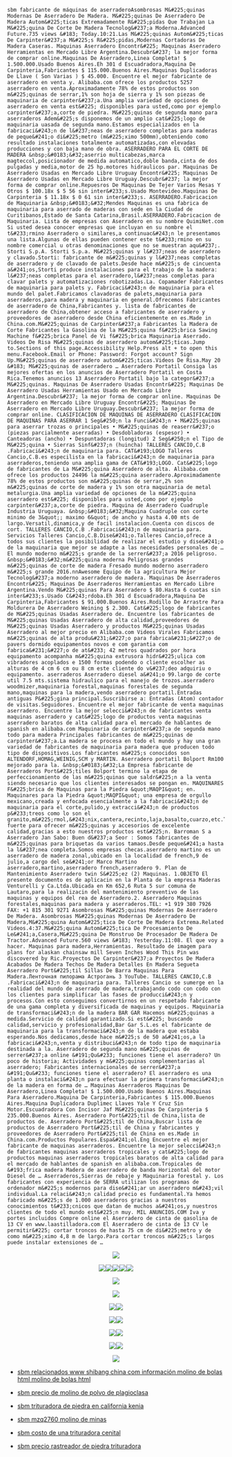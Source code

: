 
```
sbm fabricante de máquinas de aserraderoAsombrosas M&#225;quinas Modernas De Aserradero De Madera. M&#225;quinas De Aserradero De Madera Autom&#225;ticas Extremadamente R&#225;pidas Que Trabajan La M&#225;quina De Corte De Madera Tecnolog&#237;a Moderna.Advanced Future.735 views &#183; Today.10:21.Las M&#225;quinas Autom&#225;ticas De Carpinter&#237;a M&#225;s R&#225;pidas,Modernas Cortadoras De Madera Caseras. Maquinas Aserradero Encontr&#225; Maquinas Aserradero Herramientas en Mercado Libre Argentina.Descubr&#237; la mejor forma de comprar online.Maquinas De Aserradero,Linea Completa! $ 1.500.000.Usado Buenos Aires.Eh 301 d Escuadradora,Maquina De Carpinteria,Fabricantes $ 115.000.Buenos Aires.Maquinas Duplicadoras De Llave ( Son Varias ) $ 45.000. Encuentre el mejor fabricante de aserradero en venta y. Alibaba.com ofrece los productos 5257 aserradero en venta.Aproximadamente 78% de estos productos son m&#225;quinas de serrar,1% son hoja de sierra y 1% son piezas de maquinaria de carpinter&#237;a.Una amplia variedad de opciones de aserradero en venta est&#225; disponibles para usted,como por ejemplo carpinter&#237;a,corte de piedra. M&#225;quinas de segunda mano para aserraderos Adem&#225;s disponemos de un amplio cat&#225;logo de maquinaria uasada de segunda mano.Estamos especializados en la fabricaci&#243;n de l&#237;neas de aserradero completas para maderas de peque&#241;o di&#225;metro (m&#225;ximo 500mm),obteniendo como resultado instalaciones totalmente automatizadas,con elevadas producciones y con baja mano de obra. ASERRADERO PARA EL CORTE DE MADERA &nbsp;&#0183;&#32;aserrio multicabezas,marca magteccol,posicionador de medida automatico,doble banda,cinta de dos pulgadas y media,motor de 25 hp.motores hidraulicos par. Maquinas De Aserradero Usadas en Mercado Libre Uruguay Encontr&#225; Maquinas De Aserradero Usadas en Mercado Libre Uruguay.Descubr&#237; la mejor forma de comprar online.Repuesros De Maquinas De Tejer Varios Mesas Y Otros $ 100.18x $ 5 56 sin inter&#233;s.Usado Montevideo.Maquinas De Carpinteria $ 11.18x $ 0 61 sin inter&#233;s. ASERRADERO.Fabricacion de Maquinaria &nbsp;&#0183;&#32;Mendes Maquinas es una fabrica de maquinaria para aserrado de maderas con sede en la Ciudad de Curitibanos,Estado de Santa Catarina,Brasil.ASERRADERO.Fabricacion de Maquinaria. Lista de empresas con Aserradero en su nombre QuimiNet.com Si usted desea conocer empresas que incluyan en su nombre el t&#233;rmino Aserradero o similares,a continuac&#243;n le presentamos una lista.Algunas de ellas pueden contener este t&#233;rmino en su nombre comercial u otras denominaciones que no se muestran aqu&#237;. Storti S.p.A. Storti S.p.a. M&#225;quinas y l&#237;neas de aserradero y clavado.Storti: fabricante de m&#225;quinas y l&#237;neas completas de aserradero y de clavado de palets.Desde hace m&#225;s de cincuenta a&#241;os,Storti produce instalaciones para el trabajo de la madera: l&#237;neas completas para el aserradero,l&#237;neas completas para clavar palets y automatizaciones robotizadas.La. Copamader Fabricantes de maquinaria para palets y. Fabricaci&#243;n de maquinaria para el mundo del palet.Fabricamos clavadoras de palets,maquinaria para aserraderos,para madera y maquinaria en general.Ofrecemos Fabricantes de aserradero de China,Fabricantes y. lista de fabricantes de aserradero de China,obtener acceso a fabricantes de aserradero y proveedores de aserradero desde China eficientemente en es.Made in China.com.M&#225;quinas de Carpinter&#237;a Fabricantes la Madera de Corte Fabricantes la Gasolina de la M&#225;quina f&#225;brica Sawing Machine f&#225;brica Panel de Vi f&#225;brica Maquinaria Aserrado. Videos De Risa M&#225;quinas de aserradero autom&#225;ticas.Jump to.Sections of this page.Accessibility Help.Press alt + to open this menu.Facebook.Email or Phone: Password: Forgot account? Sign Up.M&#225;quinas de aserradero autom&#225;ticas.Videos De Risa.May 20 &#183; M&#225;quinas de aserradero … Aserradero Portatil Consiga las mejores ofertas en los anuncios de Aserradero Portatil en Costa Rica.Tenemos anuncios 13 Aserradero Portatil bajo la categor&#237;a M&#225;quinas. Maquinas De Aserradero Usadas Encontr&#225; Maquinas De Aserradero Usadas Herramientas Usado en Mercado Libre Argentina.Descubr&#237; la mejor forma de comprar online. Maquinas De Aserradero en Mercado Libre Uruguay Encontr&#225; Maquinas De Aserradero en Mercado Libre Uruguay.Descubr&#237; la mejor forma de comprar online. CLASIFICACION DE MAQUINAS DE ASERRADERO CLASIFICACION DE MAQUINAS PARA ASERRAR 1 Seg&#250;n la Funci&#243;n • M&#225;quinas para aserrar trozas o principales • M&#225;quinas de reaserr&#237;o (piezas parcialmente aserradas) • Desdobladoras (espesor) • Canteadoras (ancho) • Despuntadoras (longitud) 2 Seg&#250;n el Tipo de M&#225;quina • Sierras Sinf&#237;n (huincha) TALLERES CANCIO,C.B .Fabricaci&#243;n de maquinaria para. CAT&#193;LOGO Talleres Cancio,C.B.es especilista en la fabricaci&#243;n de maquinaria para aserraderos,teniendo una amplia gama de CAT&#193;LOGO. Cat&#225;logo de fabricantes de La M&#225;quina Aserradero de alta. Alibaba.com ofrece los productos 24496 la m&#225;quina aserradero.Aproximadamente 78% de estos productos son m&#225;quinas de serrar,2% son m&#225;quinas de corte de madera y 1% son otra maquinaria de metal metalurgia.Una amplia variedad de opciones de la m&#225;quina aserradero est&#225; disponibles para usted,como por ejemplo carpinter&#237;a,corte de piedra. Maquina de Aserradero Cuadruple Industria Uruguaya. &nbsp;&#0183;&#32;Maquina Cuadruple con corte minimo de 3&quot;; maximo 6&quot; de ancho y hasta 4.00 mts de largo.Versatil,dinamica,y de facil instalacion.Cuenta con discos de cort. TALLERES CANCIO,C.B .Fabricaci&#243;n de maquinaria para. Servicios Talleres Cancio,C.B.Dise&#241;o.Talleres Cancio,ofrece a todos sus clientes la posibilidad de realizar el estudio y dise&#241;o de la maquinaria que mejor se adapte a las necesidades personales de … El mundo moderno m&#225;s grande de la serrer&#237;a 2016 peligroso. &nbsp;&#0183;&#32;m&#225;quina moderna Peligrosas grandes m&#225;quinas de corte de madera Fresado mundo moderno aserradero m&#225;s grande 2016.nnAwesome Equipo de la agricultura Mejor Tecnolog&#237;a moderno aserradero de madera. Maquinas De Aserraderos Encontr&#225; Maquinas De Aserraderos Herramientas en Mercado Libre Argentina.Vendo M&#225;quinas Para Aserradero $ 80.Hasta 6 cuotas sin inter&#233;s.Usado C&#243;rdoba.Eh 301 d Escuadradora,Maquina De Carpinteria,Fabricantes $ 91.000.Buenos Aires.Rodillo De Arrastre Para Moldurera De Aserradero Weining $ 2.300. Cat&#225;logo de fabricantes de M&#225;quinas Usadas Aserradero de. Encuentre los fabricantes de M&#225;quinas Usadas Aserradero de alta calidad,proveedores de M&#225;quinas Usadas Aserradero y productos M&#225;quinas Usadas Aserradero al mejor precio en Alibaba.com Videos Virales Fabricamos m&#225;quinas de alta produ&#231;&#227;o para fabrica&#231;&#227;o de pavers dormido equipamentos novos e com garantia com fabrica&#231;&#227;o de at&#233; 42 metros quadrados por hora equipamento acompanha m&#225;quina extrusora hidr&#225;ulica com vibradores acoplados e 1500 formas podendo o cliente escolher as alturas de 4 cm 6 cm ou 8 cm este cliente do v&#237;deo adquiriu o equipamento. aserraderos Aserradero diesel a&#241;o 99.largo de corte util 7.5 mts.sistema hidraulico para el manejo de trozos.aserradero woodmizer,maquinaria forestal,maquinas forestales de segunda mano,maquinas para la madera,vendo aserradero portatil.Entradas antiguas P&#225;gina principal.Suscribirse a: Entradas (Atom) contador de visitas.Seguidores. Encuentre el mejor fabricante de venta maquinas aserradero. Encuentre la mejor selecci&#243;n de fabricantes venta maquinas aserradero y cat&#225;logo de productos venta maquinas aserradero baratos de alta calidad para el mercado de hablantes de spanish en alibaba.com Maquinaria de carpinter&#237;a de segunda mano todo para madera Principales fabricantes de m&#225;quinas de carpinter&#237;a.La madera se procesa en todo el mundo y hay una gran variedad de fabricantes de maquinaria para madera que producen todo tipo de dispositivos.Los fabricantes m&#225;s conocidos son ALTENDORF,HOMAG,WEINIG,SCM y MARTIN. Aserradero portatil Bolport Rm100 mejorado para la. &nbsp;&#0183;&#32;La Empresa fabricante de Aserraderos Port&#225;tiles Bolport termino la etapa de perfeccionamiento de las m&#225;quinas que saldr&#225;n a la venta siendo necesario que los clientes interesados se pongan en. MAQUINARES F&#225;brica de Maquinas para la Piedra &quot;MAQPI&quot; en. Maquinares para la Piedra &quot;MAQPI&quot; una empresa de orgullo mexicano,creada y enfocada esencialmente a la fabricaci&#243;n de maquinaria para el corte,pulido,y extracci&#243;n de productos p&#233;treos como lo son el granito,m&#225;rmol,&#243;nix,cantera,recinto,laja,basalto,cuarzo,etc.Trabajamos fuerte para ofrecer m&#225;quinas y accesorios de excelente calidad,gracias a esto nuestros productos est&#225;n. Barroman S a Aserradero Jan Sabo: Buen d&#237;a Seor : Somos fabricantes de m&#225;quinas para briquetas da varios tamaos.Desde peque&#241;a hasta la l&#237;nea completa.Somos empresas checas.aserradero martino es un aserradero de madera zonal,ubicado en la localidad de french,9 de julio,a cargo del se&#241;or Marco Martino aserradero,martino,aserradero french,aserradero 9. Plan de Mantenimiento Aserradero twin S&#225;ez (2) Maquinas. 1.OBJETO El presente documento es de aplicacin en la Planta de la empresa Maderas Venturelli y Ca.Ltda.Ubicada en Km 652,6 Ruta 5 sur comuna de Lautaro,para la realizacin del mantenimiento preventivo de las maquinas y equipos del rea de Aserradero.2. Aserradero Maquinas forestales,maquinas para madera y aserraderos.TEL: +1 919 380 7926 FAX: +1 815 301 9271 Asombrosas M&#225;quinas Modernas De Aserradero De Madera. Asombrosas M&#225;quinas Modernas De Aserradero De Madera,M&#225;quina Autom&#225;tica De Corte De Madera Extrema.Related Videos.4:37.M&#225;quina Autom&#225;tica De Procesamiento De Le&#241;a,Casera,M&#225;quina De Monstruo De Procesador De Madera De Tractor.Advanced Future.560 views &#183; Yesterday.11:08. El que voy a hacer. Maquinas para madera,Herramientas. Resultado de imagem para plans for alaskan chainsaw mill Seven Inches Wood This Pin was discovered by Ric.Proyectos De Carpinter&#237;a Proyectos De Madera Acabados De Madera Techos De Madera Detalles En Madera Segueta Aserradero Port&#225;til Sillas De Barra Maquinas Para Madera.Ленточная пилорама Астрогань 3 YouTube. TALLERES CANCIO,C.B .Fabricaci&#243;n de maquinaria para. Talleres Cancio se sumerge en la realidad del mundo de aserrado de madera,trabajando codo con codo con los clientes para simplificar las fases de producci&#243;n y procesos.Con esto conseguimos convertirnos en un respetado fabricante de una gama completa y diversificada de maquinas y equipos. Maquinaria de transformaci&#243;n de la madera BAR GAR Hacemos m&#225;quinas a medida.Servicio de calidad garantizado.Si est&#225; buscando calidad,servicio y profesionalidad,Bar Gar S.L.es el fabricante de maquinaria para la transformaci&#243;n de la madera que estaba esperando.Nos dedicamos,desde hace m&#225;s de 50 a&#241;os,a la fabricaci&#243;n,venta y distribuci&#243;n de todo tipo de maquinaria destinada a la. Aserradero de segunda mano m&#225;quinas de serrer&#237;a online &#191;Qu&#233; funciones tiene el aserradero? Un poco de historia; Actividades y m&#225;quinas complementarias al aserradero; Fabricantes internacionales de serrer&#237;a &#191;Qu&#233; funciones tiene el aserradero? El aserradero es una planta o instalaci&#243;n para efectuar la primera transformaci&#243;n de la madera en forma de … Maquinas Aserraderos Maquinas De Aserradero,Linea Completa! $ 1.500.000.Usado Buenos Aires.Maquinas Para Aserradero.Maquina De Carpinteria,Fabricantes $ 115.000.Buenos Aires.Maquina Duplicadora Duplimec Llaves Yale Y Cruz Sin Motor.Escuadradora Con Incisor Jaf M&#225;quinas De Carpinteria $ 235.000.Buenos Aires. Aserradero Port&#225;til de China,lista de productos de. Aserradero Port&#225;til de China,Buscar lista de productos de Aserradero Port&#225;til de China y fabricantes y proveedores de Aserradero Port&#225;til de China en es.Made in China.com.Productos Populares.Espa&#241;ol.Eng Encuentre el mejor fabricante de maquinas aserraderos. Encuentre la mejor selecci&#243;n de fabricantes maquinas aserraderos tropicales y cat&#225;logo de productos maquinas aserraderos tropicales baratos de alta calidad para el mercado de hablantes de spanish en alibaba.com.Tropicales de &#193;frica madera Madera de aserradero de banda Horizontal del motor Diesel de … Aserraderos,Sierras de rebaje y Maquinaria forestal y. Los fabricantes con experiencia de SERRA utilizan los programas de ordenador m&#225;s modernos para dise&#241;ar un aserradero m&#243;vil individual.La relaci&#243;n calidad precio es fundamental.Ya hemos fabricado m&#225;s de 1.000 aserraderos gracias a nuestros conocimientos t&#233;cnicos que datan de muchos a&#241;os,y nuestros clientes de todo el mundo est&#225;n muy. MIL ANUNCIOS.COM Iva y portes incluidos Compre online el Aserradero de cinta de gasolina de 13 CV en www.laastilladora.com El Aserradero de cinta de 13 CV le permitir&#225; cortar troncos de hasta 75 cm de di&#225;metro y de como m&#225;ximo 4,8 m de largo.Para cortar troncos m&#225;s largos puede instalar extensiones de … 
```

<div align="center">

<a href="https://es-crusher.shibang-china.com/github&k=sbm+fabricante+de+m%C3%A1quinas+de+aserradero"><img src="https://static.shibang-china.com/es/crusher/logo.jpg"></a>

<a href="https://es-crusher.shibang-china.com/github&k=sbm+fabricante+de+m%C3%A1quinas+de+aserradero"><img src="https://static.shibang-china.com/es/crusher/index.jpg"></a><a href="https://es-crusher.shibang-china.com/material.htmlgithub&k=sbm+fabricante+de+m%C3%A1quinas+de+aserradero"><img src="https://static.shibang-china.com/es/crusher/material.jpg"></a><a href="https://es-crusher.shibang-china.com/application.htmlgithub&k=sbm+fabricante+de+m%C3%A1quinas+de+aserradero"><img src="https://static.shibang-china.com/es/crusher/application.jpg"></a><a href="https://es-crusher.shibang-china.com/aboutus.htmlgithub&k=sbm+fabricante+de+m%C3%A1quinas+de+aserradero"><img src="https://static.shibang-china.com/es/crusher/aboutus.jpg"></a><a href="https://es-crusher.shibang-china.com/contact.htmlgithub&k=sbm+fabricante+de+m%C3%A1quinas+de+aserradero"><img src="https://static.shibang-china.com/es/crusher/contact.jpg"></a>

<a href="https://es-crusher.shibang-china.com/github&k=sbm+fabricante+de+m%C3%A1quinas+de+aserradero"><img src="https://static.shibang-china.com/es/crusher/banner.jpg"></a>

<a href="https://swt.shibang-china.com/github&k=sbm+fabricante+de+m%C3%A1quinas+de+aserradero"><img src="https://static.shibang-china.com/es/crusher/text.jpg"></a>

<a href="https://swt.shibang-china.com/github&k=sbm+fabricante+de+m%C3%A1quinas+de+aserradero"><img src="https://static.shibang-china.com/es/crusher/chat.jpg"></a><a href="https://es-crusher.shibang-china.com/contact.htmlgithub&k=sbm+fabricante+de+m%C3%A1quinas+de+aserradero"><img src="https://static.shibang-china.com/es/crusher/message.jpg"></a>

<a href="https://es-crusher.shibang-china.com/products/pe.htmlgithub&k=sbm+fabricante+de+m%C3%A1quinas+de+aserradero"><img src="https://static.shibang-china.com/es/crusher/pe.jpg"></a><a href="https://es-crusher.shibang-china.com/products/pf.htmlgithub&k=sbm+fabricante+de+m%C3%A1quinas+de+aserradero"><img src="https://static.shibang-china.com/es/crusher/pf.jpg"></a>

<a href="https://es-crusher.shibang-china.com/products/hpt.htmlgithub&k=sbm+fabricante+de+m%C3%A1quinas+de+aserradero"><img src="https://static.shibang-china.com/es/crusher/hpt.jpg"></a><a href="https://es-crusher.shibang-china.com/products/vsi.htmlgithub&k=sbm+fabricante+de+m%C3%A1quinas+de+aserradero"><img src="https://static.shibang-china.com/es/crusher/vsi.jpg"></a>

<a href="https://es-crusher.shibang-china.com/products/klv.htmlgithub&k=sbm+fabricante+de+m%C3%A1quinas+de+aserradero"><img src="https://static.shibang-china.com/es/crusher/klv.jpg"></a><a href="https://es-crusher.shibang-china.com/products/portable.htmlgithub&k=sbm+fabricante+de+m%C3%A1quinas+de+aserradero"><img src="https://static.shibang-china.com/es/crusher/portable.jpg"></a>

<a href="https://swt.shibang-china.com/github&k=sbm+fabricante+de+m%C3%A1quinas+de+aserradero"><img src="https://static.shibang-china.com/es/crusher/case.jpg"></a>

</div>


* [sbm relacionados www shibang china com información molino de bolas html molino de bolas html](sbm%20relacionados%20www%20shibang%20china%20com%20informaci%C3%B3n%20molino%20de%20bolas%20html%20molino%20de%20bolas%20html.md)

* [sbm precio de molino de polvo de plagioclasa](sbm%20precio%20de%20molino%20de%20polvo%20de%20plagioclasa.md)

* [sbm trituradora de piedra en california kenia](sbm%20trituradora%20de%20piedra%20en%20california%20kenia.md)

* [sbm mzq2760 molino de minas](sbm%20mzq2760%20molino%20de%20minas.md)

* [sbm costo de una trituradora cenital](sbm%20costo%20de%20una%20trituradora%20cenital.md)

* [sbm precio rastreador de piedra trituradora](sbm%20precio%20rastreador%20de%20piedra%20trituradora.md)